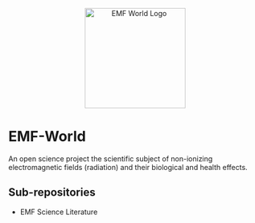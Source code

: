 <p align="center">
  <img src="./assets/emf-world_logo.png" alt="EMF World Logo" width="200"/>
</p>


# EMF-World
An open science project the scientific subject of non-ionizing electromagnetic fields (radiation) and their biological and health effects.

## Sub-repositories

* EMF Science Literature
